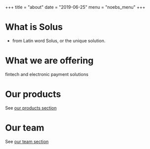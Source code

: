 +++
title = "about"
date = "2019-06-25"
menu = "noebs_menu"
+++


# What is Solus
- from Latin word Solus, or the unique solution.

# What we are offering
fintech and electronic payment solutions

# Our products
See [our products section](/products)

# Our team
See [our team section](/team)
